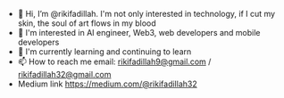 - 👋 Hi, I’m @rikifadillah. I'm not only interested in technology, if I cut my skin, the soul of art flows in my blood
- 👀 I'm interested in AI engineer, Web3, web developers and mobile developers
- 🌱 I'm currently learning and continuing to learn
- 📫 How to reach me email: rikifadillah9@gmail.com / rikifadillah32@gmail.com
- Medium link https://medium.com/@rikifadillah32 

<!---
rikifadillah/rikifadillah is a ✨ special ✨ repository because its `README.md` (this file) appears on your GitHub profile.
You can click the Preview link to take a look at your changes.
--->
